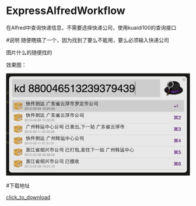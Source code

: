# ExpressAlfredWorkflow
在Alfred中查询快递信息，不需要选择快递公司，使用kuaidi100的查询接口

#说明
随便瞎搞了一个，因为找到了要么不能用，要么必须输入快递公司


图片什么的随便找的


效果图：


![img](./example.png)

#下载地址

[click_to_download]("asd")